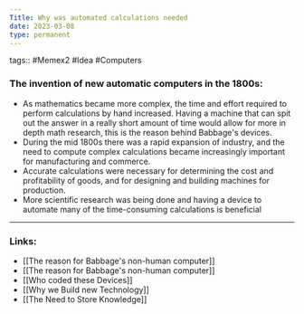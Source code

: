 ```yaml
---
Title: Why was automated calculations needed
date: 2023-03-08
type: permanent
---
```

tags::  #Memex2 #Idea #Computers 

### The invention of new automatic computers in the 1800s:
- As mathematics became more complex, the time and effort required to perform calculations by hand increased. Having a machine that can spit out the answer in a really short amount of time would allow for more in depth math research, this is the reason behind Babbage's devices.
-  During the mid 1800s there was a rapid expansion of industry, and the need to compute complex calculations became increasingly important for manufacturing and commerce. 
- Accurate calculations were necessary for determining the cost and profitability of goods, and for designing and building machines for production.
- More scientific research was being done and having a device to automate many of the time-consuming calculations is beneficial

---
### Links:
- [[The reason for Babbage's non-human computer]]
- [[The reason for Babbage's non-human computer]]
- [[Who coded these Devices]]
- [[Why we Build new Technology]]
- [[The Need to Store Knowledge]]